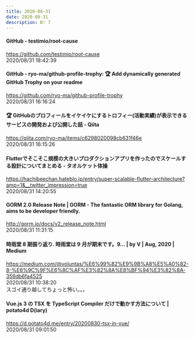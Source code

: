 ```yaml
---
title: 2020-08-31
date: 2020-08-31
description: B! 7
---
```


#### GitHub - testimio/root-cause
https://github.com/testimio/root-cause<br>
2020/08/31 18:42:39<br>


#### GitHub - ryo-ma/github-profile-trophy: 🏆 Add dynamically generated GitHub Trophy on your readme
https://github.com/ryo-ma/github-profile-trophy<br>
2020/08/31 16:16:24<br>


#### 🏆 GitHubのプロフィールをイケイケにするトロフィー(活動実績)が表示できるサービスの開発および公開した話 - Qiita
https://qiita.com/ryo-ma/items/c6298020098cb631f46e<br>
2020/08/31 16:15:26<br>


#### Flutterでそこそこ規模の大きいプロダクションアプリを作ったのでスケールする設計についてまとめる - タオルケット体操
https://hachibeechan.hateblo.jp/entry/super-scalable-flutter-architecture?amp=1&__twitter_impression=true<br>
2020/08/31 14:20:55<br>


#### GORM 2.0 Release Note | GORM - The fantastic ORM library for Golang, aims to be developer friendly.
http://gorm.io/docs/v2_release_note.html<br>
2020/08/31 11:31:15<br>


#### 時雨堂 8 期振り返り. 時雨堂は 9 月が期末です。9… | by V | Aug, 2020 | Medium
https://medium.com/@voluntas/%E6%99%82%E9%9B%A8%E5%A0%82-8-%E6%9C%9F%E6%8C%AF%E3%82%8A%E8%BF%94%E3%82%8A-359db6fa4525<br>
2020/08/31 10:38:20<br>
スゴイ通り越してちょっと怖い。。。


#### Vue.js 3 の TSX を TypeScript Compiler だけで動かす方法について | potato4d D(iary)
https://d.potato4d.me/entry/20200830-tsx-in-vue/<br>
2020/08/31 09:01:50<br>


